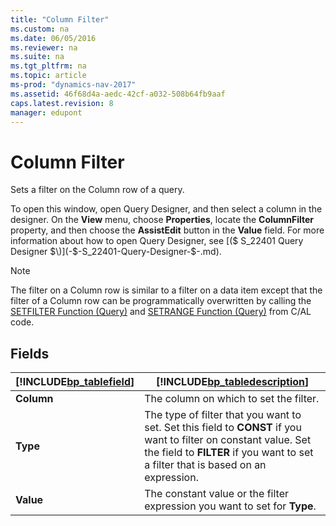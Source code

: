 ```yaml
---
title: "Column Filter"
ms.custom: na
ms.date: 06/05/2016
ms.reviewer: na
ms.suite: na
ms.tgt_pltfrm: na
ms.topic: article
ms-prod: "dynamics-nav-2017"
ms.assetid: 46f68d4a-aedc-42cf-a032-508b64fb9aaf
caps.latest.revision: 8
manager: edupont
---
```

# Column Filter
Sets a filter on the Column row of a query.  
  
 To open this window, open Query Designer, and then select a column in the designer. On the **View** menu, choose **Properties**, locate the **ColumnFilter** property, and then choose the **AssistEdit** button in the **Value** field. For more information about how to open Query Designer, see [\($ S\_22401 Query Designer $\)](-$-S_22401-Query-Designer-$-.md).  
  
> [!NOTE]  
>  The filter on a Column row is similar to a filter on a data item except that the filter of a Column row can be programmatically overwritten by calling the [SETFILTER Function \(Query\)](../SETFILTER-Function--Query-.md) and [SETRANGE Function \(Query\)](../SETRANGE-Function--Query-.md) from C/AL code.  
  
## Fields  
  
|[!INCLUDE[bp_tablefield](../includes/bp_tablefield_md.md)]|[!INCLUDE[bp_tabledescription](../includes/bp_tabledescription_md.md)]|  
|---------------------------------|---------------------------------------|  
|**Column**|The column on which to set the filter.|  
|**Type**|The type of filter that you want to set. Set this field to **CONST** if you want to filter on constant value. Set the field to **FILTER** if you want to set a filter that is based on an expression.|  
|**Value**|The constant value or the filter expression you want to set for **Type**.|